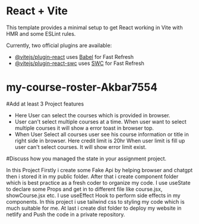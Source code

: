 # React + Vite

This template provides a minimal setup to get React working in Vite with HMR and some ESLint rules.

Currently, two official plugins are available:

- [@vitejs/plugin-react](https://github.com/vitejs/vite-plugin-react/blob/main/packages/plugin-react/README.md) uses [Babel](https://babeljs.io/) for Fast Refresh
- [@vitejs/plugin-react-swc](https://github.com/vitejs/vite-plugin-react-swc) uses [SWC](https://swc.rs/) for Fast Refresh
# my-course-roster-Akbar7554





#Add at least 3 Project features

- Here User can select the courses which is provided in browser.
- User can't select multiple courses at a time. When user want to select multiple courses it will show a error toast in browser top.
- When User Select all courses user see his course information or title in right side in browser. Here credit limit is 20hr When user limit is fill up user can't select courses. It will show error limit exist.



#Discuss how you managed the state in your assignment project.

In this Project Firstly i create some Fake Api by helping browser and chatgpt then i stored it in my public folder. After that i create component folder which is best practice as a fresh coder to organize my code. I use useState to declare some Props and get in to different file like course.jsx, showCourse.jsx etc. I use useEffect Hook to perform side effects in my components. In this project i use tailwind css to styling my code which is much suitable for me. At last i create dist folder to deploy my website in netlify and Push the code in a private repository.
